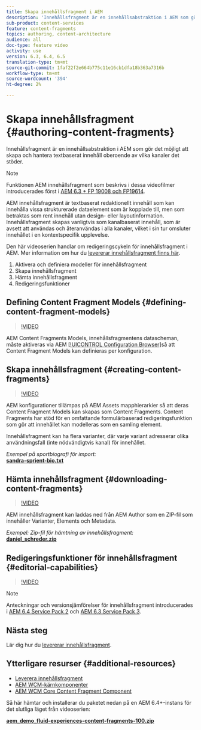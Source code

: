 ```yaml
---
title: Skapa innehållsfragment i AEM
description: 'Innehållsfragment är en innehållsabstraktion i AEM som gör det möjligt att skapa och hantera textbaserat innehåll oberoende av vilka kanaler det stöder. '
sub-product: content-services
feature: content-fragments
topics: authoring, content-architecture
audience: all
doc-type: feature video
activity: use
version: 6.3, 6.4, 6.5
translation-type: tm+mt
source-git-commit: 1faf22f2e664b775c11e16cb1dfa18b363a7316b
workflow-type: tm+mt
source-wordcount: '394'
ht-degree: 2%

---
```



# Skapa innehållsfragment {#authoring-content-fragments}

Innehållsfragment är en innehållsabstraktion i AEM som gör det möjligt att skapa och hantera textbaserat innehåll oberoende av vilka kanaler det stöder.

>[!NOTE]
>
>Funktionen AEM innehållsfragment som beskrivs i dessa videofilmer introducerades först i [AEM 6.3 + FP 19008 och FP19614](https://helpx.adobe.com/experience-manager/6-3/release-notes/content-services-fragments-featurepack.html).


AEM innehållsfragment är textbaserat redaktionellt innehåll som kan innehålla vissa strukturerade dataelement som är kopplade till, men som betraktas som rent innehåll utan design- eller layoutinformation. Innehållsfragment skapas vanligtvis som kanalbaserat innehåll, som är avsett att användas och återanvändas i alla kanaler, vilket i sin tur omsluter innehållet i en kontextspecifik upplevelse.

Den här videoserien handlar om redigeringscykeln för innehållsfragment i AEM. Mer information om hur du [levererar innehållsfragment finns här](content-fragments-delivery-feature-video-use.md).

1. Aktivera och definiera modeller för innehållsfragment
2. Skapa innehållsfragment
3. Hämta innehållsfragment
4. Redigeringsfunktioner

## Defining Content Fragment Models {#defining-content-fragment-models}

>[!VIDEO](https://video.tv.adobe.com/v/22452/?quality=12&learn=on)

AEM Content Fragments Models, innehållsfragmentens datascheman, måste aktiveras via AEM [[!UICONTROL Configuration Browser]](https://docs.adobe.com/content/help/en/experience-manager-cloud-service/implementing/developing/configurations.html)så att Content Fragment Models kan definieras per konfiguration.

## Skapa innehållsfragment {#creating-content-fragments}

>[!VIDEO](https://video.tv.adobe.com/v/22451/?quality=12&learn=on)

AEM konfigurationer tillämpas på AEM Assets mapphierarkier så att deras Content Fragment Models kan skapas som Content Fragments. Content Fragments har stöd för en omfattande formulärbaserad redigeringsfunktion som gör att innehållet kan modelleras som en samling element.

Innehållsfragment kan ha flera varianter, där varje variant adresserar olika användningsfall (inte nödvändigtvis kanal) för innehållet.

*Exempel på sportbiografi för import:*\
**[sandra-sprient-bio.txt](assets/sandra-sprient-bio.txt)**

## Hämta innehållsfragment {#downloading-content-fragments}

>[!VIDEO](https://video.tv.adobe.com/v/22450/?quality=12&learn=on)

AEM innehållsfragment kan laddas ned från AEM Author som en ZIP-fil som innehåller Varianter, Elements och Metadata.

*Exempel: Zip-fil för hämtning av innehållsfragment:*\
**[daniel_schreder.zip](assets/daniel_schreder.zip)**

## Redigeringsfunktioner för innehållsfragment {#editorial-capabilities}

>[!VIDEO](https://video.tv.adobe.com/v/25891/?quality=12&learn=on)

>[!NOTE]
>
> Anteckningar och versionsjämförelser för innehållsfragment introducerades i [AEM 6.4 Service Pack 2](https://helpx.adobe.com/experience-manager/aem-releases-updates.html) och [AEM 6.3 Service Pack 3](https://helpx.adobe.com/experience-manager/6-3/release-notes/sp3-release-notes.html).

## Nästa steg

Lär dig hur du [levererar innehållsfragment](content-fragments-delivery-feature-video-use.md).

## Ytterligare resurser {#additional-resources}

* [Leverera innehållsfragment](content-fragments-delivery-feature-video-use.md)
* [AEM WCM-kärnkomponenter](https://docs.adobe.com/content/help/en/experience-manager-core-components/using/introduction.html)
* [AEM WCM Core Content Fragment Component](https://docs.adobe.com/content/help/en/experience-manager-core-components/using/components/content-fragment-component.html)

Så här hämtar och installerar du paketet nedan på en AEM 6.4+-instans för det slutliga läget från videoserien:

**[aem_demo_fluid-experiences-content-fragments-100.zip](assets/aem_demo_fluid-experiencescontent-fragments-100.zip)**
